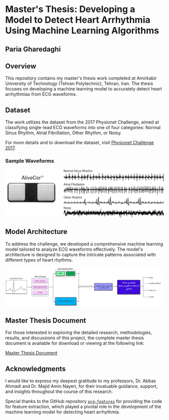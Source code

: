 # Master's Thesis: Developing a Model to Detect Heart Arrhythmia Using Machine Learning Algorithms

## Paria Gharedaghi

## Overview
This repository contains my master's thesis work completed at Amirkabir University of Technology (Tehran Polytechnic), Tehran, Iran. The thesis focuses on developing a machine learning model to accurately detect heart arrhythmias from ECG waveforms.

## Dataset
The work utilizes the dataset from the 2017 Physionet Challenge, aimed at classifying single-lead ECG waveforms into one of four categories: Normal Sinus Rhythm, Atrial Fibrillation, Other Rhythm, or Noisy.

For more details and to download the dataset, visit [Physionet Challenge 2017](https://www.physionet.org/content/challenge-2017/1.0.0/training2017.zip).

### Sample Waveforms
![ECG Waveform Samples](./images/waveform_examples.png)

## Model Architecture
To address the challenge, we developed a comprehensive machine learning model tailored to analyze ECG waveforms effectively. The model's architecture is designed to capture the intricate patterns associated with different types of heart rhythms.

![Model Architecture](./images/model.jpg)


## Master Thesis Document
For those interested in exploring the detailed research, methodologies, results, and discussions of this project, the complete master thesis document is available for download or viewing at the following link:

[Master Thesis Document](./master_thesis.pdf)


## Acknowledgments
I would like to express my deepest gratitude to my professors, Dr. Abbas Ahmadi and Dr. Majid Amin Nayeri, for their invaluable guidance, support, and insights throughout the course of this research.


Special thanks to the GitHub repository [`ecg-features`](https://github.com/Seb-Good/ecg-features) for providing the code for feature extraction, which played a pivotal role in the development of the machine learning model for detecting heart arrhythmia.


